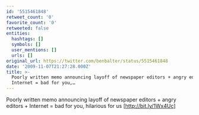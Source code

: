 ```yaml
---
id: '5515461848'
retweet_count: '0'
favorite_count: '0'
retweeted: false
entities:
  hashtags: []
  symbols: []
  user_mentions: []
  urls: []
original_url: https://twitter.com/benbalter/status/5515461848
date: '2009-11-07T21:27:28.000Z'
title: >-
  Poorly written memo announcing layoff of newspaper editors + angry editors +
  Internet = bad for you,…
---
```


Poorly written memo announcing layoff of newspaper editors + angry editors + Internet = bad for you, hilarious for us [http://bit.ly/1Wx4Uc]